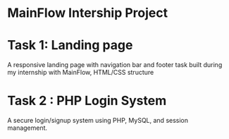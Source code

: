 # MainFlow Intership Project
# Task 1: Landing page
  A responsive landing page with navigation bar and footer task built during my internship with MainFlow, HTML/CSS structure
# Task 2 : PHP Login System
  A secure login/signup system using PHP, MySQL, and session management.
